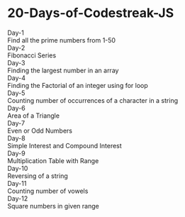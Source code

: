 # 20-Days-of-Codestreak-JS
Day-1
<br>Find all the prime numbers from 1-50</br>
Day-2
<br>Fibonacci Series</br>
Day-3
<br>Finding the largest number in an array</br>
Day-4
<br>Finding the Factorial of an integer using for loop</br>
Day-5
<br>Counting number of occurrences of a character in a string</br>
Day-6
<br>Area of a Triangle</br>
Day-7
<br>Even or Odd Numbers</br>
Day-8
<br>Simple Interest and Compound Interest</br>
Day-9
<br>Multiplication Table with Range</br>
Day-10
<br>Reversing of a string</br>
Day-11
<br>Counting number of vowels</br>
Day-12
<br>Square numbers in given range</br>
